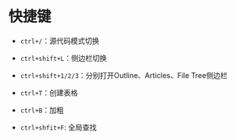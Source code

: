 # 快捷键

* `ctrl+/`：源代码模式切换
* `ctrl+shift+L`：侧边栏切换
* `ctrl+shift+1/2/3`：分别打开Outline、Articles、File Tree侧边栏
* `ctrl+T`：创建表格
* `ctrl+B`：加粗

* `ctrl+shfit+F`: 全局查找

